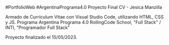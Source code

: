 #PortfolioWeb #ArgentinaPrograma4.0
Proyecto Final CV - Jesica Manzilla

Armado de Currículum Vitae con Visual Studio Code, utilizando HTML, CSS y JS.
Programa Argentina Programa 4.0
RollingCode School, "Full Stack" / INTI, "Programador Full Stack"

Proyecto finalizado el 15/05/2023.
